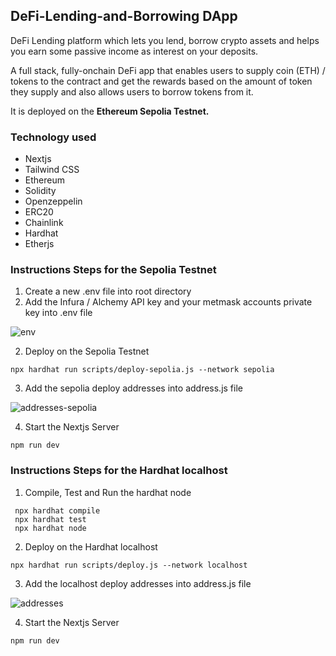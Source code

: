 ## DeFi-Lending-and-Borrowing DApp
DeFi Lending platform which lets you lend, borrow crypto assets and helps you earn some passive income as interest on your deposits.

A full stack, fully-onchain DeFi app that enables users to supply coin (ETH) / tokens to the contract and get the rewards based on the amount of token they supply and also allows users to borrow tokens from it.

It is deployed on the **Ethereum Sepolia Testnet.**

### Technology used
- Nextjs
- Tailwind CSS
- Ethereum
- Solidity
- Openzeppelin
- ERC20 
- Chainlink 
- Hardhat
- Etherjs

### Instructions Steps for the Sepolia Testnet
1. Create a new .env file into root directory
2. Add the Infura / Alchemy API key and your metmask accounts private key into .env file

![env](https://user-images.githubusercontent.com/61042463/226642196-965329ef-6c17-43ab-9268-a243f9f04728.png)

2. Deploy on the Sepolia Testnet
 ```shell
 npx hardhat run scripts/deploy-sepolia.js --network sepolia
 ```
 
 3. Add the sepolia deploy addresses into address.js file
 
 ![addresses-sepolia](https://user-images.githubusercontent.com/61042463/226643306-69d6d9cc-67d7-4b2a-9c8a-694a23501260.png)

4. Start the Nextjs Server
```shell
npm run dev
```


### Instructions Steps for the Hardhat localhost
1.  Compile, Test and Run the hardhat node
```shell
 npx hardhat compile
 npx hardhat test
 npx hardhat node
 ```
 
 2.  Deploy on the Hardhat localhost
 ```shell
 npx hardhat run scripts/deploy.js --network localhost
 ```
 
3. Add the localhost deploy addresses into address.js file

![addresses](https://user-images.githubusercontent.com/61042463/226641194-637954ff-8230-4e41-82f0-3e42bb5dbdfe.png)


4. Start the Nextjs Server
```shell
npm run dev
```

